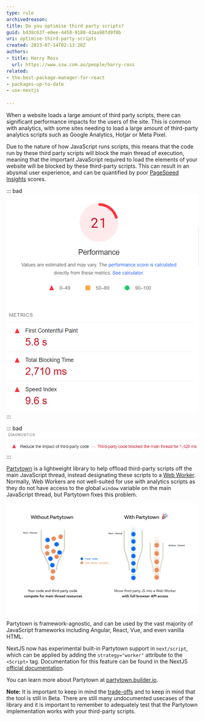```yaml
---
type: rule
archivedreason: 
title: Do you optimise third party scripts?
guid: b438c637-e0ee-4458-9180-43aa98fd9f0b
uri: optimise-third-party-scripts
created: 2023-07-14T02:13:28Z
authors:
- title: Harry Ross
  url: https://www.ssw.com.au/people/harry-ross
related:
- the-best-package-manager-for-react
- packages-up-to-date
- use-nextjs

---
```


When a website loads a large amount of third party scripts, there can significant performance impacts for the users of the site. This is common with analytics, with some sites needing to load a large amount of third-party analytics scripts such as Google Analytics, Hotjar or Meta Pixel. 

<!--endintro-->

Due to the nature of how JavaScript runs scripts, this means that the code run by these third party scripts will block the main thread of execution, meaning that the important JavaScript required to load the elements of your website will be blocked by these third-party scripts. This can result in an abysmal user experience, and can be quantified by poor [PageSpeed Insights](https://pagespeed.web.dev/) scores. 

::: bad
![Figure: Bad example - an awful PageSpeed Insight score caused by third party scripts (see the "Total Blocking Time")](pagespeed-performance.png)
:::

::: bad
![Figure: Bad example - third party scripts blocking the main JavaScript thread](pagespeed-third-party.png)
:::

[Partytown](https://partytown.builder.io/) is a lightweight library to help offload third-party scripts off the main JavaScript thread, instead designating these scripts to a [Web Worker](https://developer.mozilla.org/en-US/docs/Web/API/Web_Workers_API/Using_web_workers). Normally, Web Workers are not well-suited for use with analytics scripts as they do not have access to the global `window` variable on the main JavaScript thread, but Partytown fixes this problem.


![Figure: A visualisation of how Partytown speeds up your web app](partytown-diagram.png)


Partytown is framework-agnostic, and can be used by the vast majority of JavaScript frameworks including Angular, React, Vue, and even vanilla HTML. 

NextJS now has experimental built-in Partytown support in `next/script`, which can be applied by adding the `strategy="worker"` attribute to the `<Script>` tag. Documentation for this feature can be found in the NextJS [official documentation](https://nextjs.org/docs/pages/building-your-application/optimizing/scripts#strategy). 

You can learn more about Partytown at [partytown.builder.io](https://partytown.builder.io/).

**Note:** It is important to keep in mind the [trade-offs](https://partytown.builder.io/trade-offs) and to keep in mind that the tool is still in Beta. There are still many undocumented usecases of the library and it is important to remember to adequately test that the Partytown implementation works with your third-party scripts. 